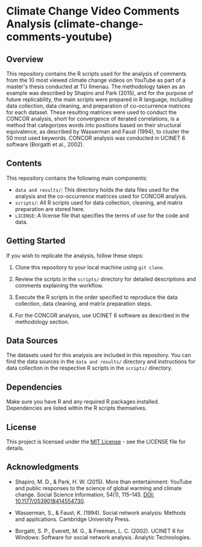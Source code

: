 # Climate Change Video Comments Analysis (climate-change-comments-youtube)

## Overview
This repository contains the R scripts used for the analysis of comments from the 10 most viewed climate change videos on YouTube as part of a master's thesis conducted at TU Ilmenau. The methodology taken as an example was described by Shapiro and Park (2015), and for the purpose of future replicability, the main scripts were prepared in R language, including data collection, data cleaning, and preparation of co-occurrence matrices for each dataset. These resulting matrices were used to conduct the CONCOR analysis, short for convergence of iterated correlations, is a method that categorizes words into positions based on their structural equivalence, as described by Wasserman and Faust (1994), to cluster the 50 most used keywords. CONCOR analysis was conducted in UCINET 6 software (Borgatti et al., 2002).

## Contents
This repository contains the following main components:

- `data and results/`: This directory holds the data files used for the analysis and the co-occurrence matrices used for CONCOR analysis.
- `scripts/`: All R scripts used for data collection, cleaning, and matrix preparation are stored here.
- `LICENSE`: A license file that specifies the terms of use for the code and data.

## Getting Started
If you wish to replicate the analysis, follow these steps:

1. Clone this repository to your local machine using `git clone`.

2. Review the scripts in the `scripts/` directory for detailed descriptions and comments explaining the workflow.

3. Execute the R scripts in the order specified to reproduce the data collection, data cleaning, and matrix preparation steps.

4. For the CONCOR analysis, use UCINET 6 software as described in the methodology section.

## Data Sources
The datasets used for this analysis are included in this repository. You can find the data sources in the `data and results/` directory and instructions for data collection in the respective R scripts in the `scripts/` directory.

## Dependencies
Make sure you have R and any required R packages installed. Dependencies are listed within the R scripts themselves.

## License
This project is licensed under the [MIT License](LICENSE) - see the LICENSE file for details.

## Acknowledgments
- Shapiro, M. D., & Park, H. W. (2015). More than entertainment: YouTube and public responses to the science of global warming and climate change. Social Science Information, 54(1), 115–145. [DOI: 10.1177/0539018414554730](https://doi.org/10.1177/0539018414554730).

- Wasserman, S., & Faust, K. (1994). Social network analysis: Methods and applications. Cambridge University Press.

- Borgatti, S. P., Everett, M. G., & Freeman, L. C. (2002). UCINET 6 for Windows: Software for social network analysis. Analytic Technologies.


